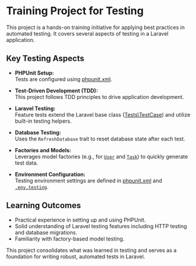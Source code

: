 # Training Project for Testing

This project is a hands-on training initiative for applying best practices in automated testing. It covers several aspects of testing in a Laravel application.

## Key Testing Aspects

-   **PHPUnit Setup:**  
    Tests are configured using [phpunit.xml](phpunit.xml).

-   **Test-Driven Development (TDD):**  
    This project follows TDD principles to drive application development.

-   **Laravel Testing:**  
    Feature tests extend the Laravel base class ([Tests\TestCase](tests/TestCase.php)) and utilize built-in testing helpers.

-   **Database Testing:**  
    Uses the `RefreshDatabase` trait to reset database state after each test.

-   **Factories and Models:**  
    Leverages model factories (e.g., for [`User`](app/Models/User.php) and [`Task`](app/Models/Task.php)) to quickly generate test data.

-   **Environment Configuration:**  
    Testing environment settings are defined in [phpunit.xml](phpunit.xml) and [`.env.testing`](.env.testing).

## Learning Outcomes

-   Practical experience in setting up and using PHPUnit.
-   Solid understanding of Laravel testing features including HTTP testing and database migrations.
-   Familiarity with factory-based model testing.

This project consolidates what was learned in testing and serves as a foundation for writing robust, automated tests in Laravel.
